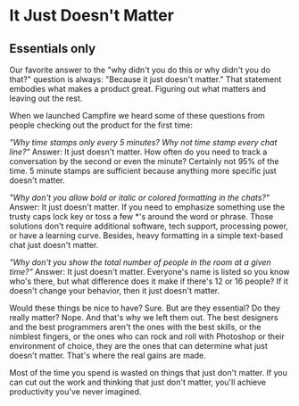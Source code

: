 It Just Doesn\'t Matter
=======================

Essentials only
---------------

Our favorite answer to the \"why didn\'t you do this or why didn\'t you
do that?\" question is always: \"Because it just doesn\'t matter.\" That
statement embodies what makes a product great. Figuring out what matters
and leaving out the rest.

When we launched Campfire we heard some of these questions from people
checking out the product for the first time:

*\"Why time stamps only every 5 minutes? Why not time stamp every chat
line?\"* Answer: It just doesn\'t matter. How often do you need to track
a conversation by the second or even the minute? Certainly not 95% of
the time. 5 minute stamps are sufficient because anything more specific
just doesn\'t matter.

*\"Why don\'t you allow bold or italic or colored formatting in the
chats?\"* Answer: It just doesn\'t matter. If you need to emphasize
something use the trusty caps lock key or toss a few \*\'s around the
word or phrase. Those solutions don\'t require additional software, tech
support, processing power, or have a learning curve. Besides, heavy
formatting in a simple text-based chat just doesn\'t matter.

*\"Why don\'t you show the total number of people in the room at a given
time?\"* Answer: It just doesn\'t matter. Everyone\'s name is listed so
you know who\'s there, but what difference does it make if there\'s 12
or 16 people? If it doesn\'t change your behavior, then it just doesn\'t
matter.

Would these things be nice to have? Sure. But are they essential? Do
they really matter? Nope. And that\'s why we left them out. The best
designers and the best programmers aren\'t the ones with the best
skills, or the nimblest fingers, or the ones who can rock and roll with
Photoshop or their environment of choice, they are the ones that can
determine what just doesn\'t matter. That\'s where the real gains are
made.

Most of the time you spend is wasted on things that just don\'t matter.
If you can cut out the work and thinking that just don\'t matter,
you\'ll achieve productivity you\'ve never imagined.
